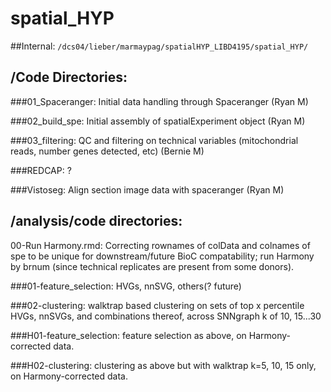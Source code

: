 # spatial_HYP


##Internal: `/dcs04/lieber/marmaypag/spatialHYP_LIBD4195/spatial_HYP/`


## /Code Directories:

###01_Spaceranger: Initial data handling through Spaceranger (Ryan M)

###02_build_spe: Initial assembly of spatialExperiment object (Ryan M)

###03_filtering: QC and filtering on technical variables (mitochondrial reads, number genes detected, etc) (Bernie M)


###REDCAP: ?

###Vistoseg: Align section image data with spaceranger (Ryan M) 



## /analysis/code directories:
00-Run Harmony.rmd: Correcting rownames of colData and colnames of spe to be unique for downstream/future BioC compatability; run Harmony by brnum (since technical replicates are present from some donors).

###01-feature_selection: HVGs, nnSVG, others(? future)

###02-clustering: walktrap based clustering on sets of top x percentile HVGs, nnSVGs, and combinations thereof, across SNNgraph k of 10, 15...30

###H01-feature_selection: feature selection as above, on Harmony-corrected data.

###H02-clustering: clustering as above but with walktrap k=5, 10, 15 only, on Harmony-corrected data. 